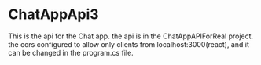 # ChatAppApi3
This is the api for the Chat app.
the api is in the ChatAppAPIForReal project.
the cors configured to allow only clients from localhost:3000(react), and it can be changed in the program.cs file.
